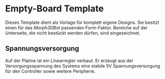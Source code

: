 # Empty-Board Template

Dieses Template dient als Vorlage für komplett eigene Designs.
Sie besitzt einen für das *Morph3DBot* passenden Form-Faktor. Bereiche auf der Unterseite, die nicht bestückt werden dürfen, sind eingezeichnet.

## Spannungsversorgung
Auf der Platine ist ein Linearregler verbaut. Er erzeugt aus der Versorgungsspannung des Systems eine stabile 5V Spannungsversorgung für den Controller sowie weitere Peripherie.
